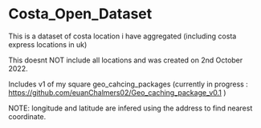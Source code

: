 # Costa_Open_Dataset
This is a dataset of costa location i have aggregated (including costa express locations in uk)

This doesnt NOT include all locations and was created on 2nd October 2022.

Includes v1 of my square geo_cahcing_packages (currently in progress : <a>https://github.com/euanChalmers02/Geo_caching_package_v0.1</a> )

NOTE: longitude and latitude are infered using the address to find nearest coordinate.
